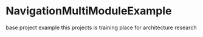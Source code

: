 # NavigationMultiModuleExample
base project example
this projects is training place for architecture research
